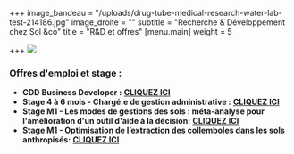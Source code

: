 +++
image_bandeau = "/uploads/drug-tube-medical-research-water-lab-test-214186.jpg"
image_droite = ""
subtitle = "Recherche & Développement chez Sol &co"
title = "R&D et offres"
[menu.main]
weight = 5

+++
![](/uploads/r-d-sol-co.png)

### Offres d'emploi et stage :

* **CDD Business Developer :** [**CLIQUEZ ICI**](https://www.dropbox.com/s/8jg8375ifj3x1ce/Fiche%20de%20poste_Business%20developer_Sol%20%26co.pdf?dl=0 "Offre Business Developer")
* **Stage 4 à 6 mois - Chargé.e de gestion administrative :**  [**CLIQUEZ ICI**](https://www.dropbox.com/s/c04e18vdpzt41ps/Offre%20de%20stage_Assistant%20administratif%20et%20de%20gestion_SOL%20%26CO.pdf?dl=0)
* **Stage M1 - Les modes de gestions des sols : méta-analyse pour l'amélioration d'un outil d'aide à la décision:** [**CLIQUEZ ICI**](https://www.dropbox.com/s/ybx5j7426qraub0/OFFRE%20DE%20STAGE_GESTION%20DES%20SOLS_M1_V_SOL%20%26CO.pdf?dl=0 "https://www.dropbox.com/s/ybx5j7426qraub0/OFFRE%20DE%20STAGE_GESTION%20DES%20SOLS_M1_V_SOL%20%26CO.pdf?dl=0")
* **Stage M1 - Optimisation de l’extraction des collemboles dans les sols anthropisés:** [**CLIQUEZ ICI**](https://www.dropbox.com/s/njxvuzyqq7h4h7s/OFFRE%20DE%20STAGE_EXTRACTION%20DES%20COLLEMBOLES_M1_V_SOL%20%26CO.pdf?dl=0 "Offre staeg M1 - Extraction collemboles")